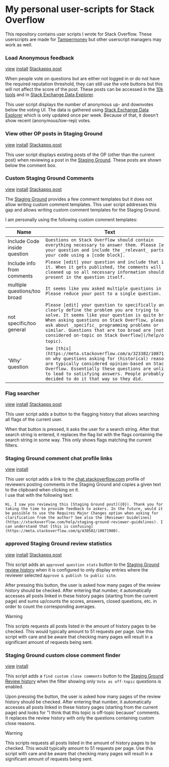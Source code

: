 # My personal user-scripts for Stack Overflow

This repository contains user scripts I wrote for Stack Overflow.
These userscripts are made for [Tampermoney](https://www.tampermonkey.net/) but other userscript managers may work as well.

### Load Anonymous feedback
[view](https://github.com/danthe1st/SO-Userscripts/blob/master/anonymous_feedback.user.js) [install](https://raw.githubusercontent.com/danthe1st/SO-Userscripts/master/anonymous_feedback.user.js) [Stackapps post](https://stackapps.com/q/9680/65705)

When people vote on questions but are either not logged in or do not have the required reputation threshold,
they can still use the vote buttons but this will not affect the score of the post.
These posts can be accessed in the [10k tools](https://stackoverflow.com/tools) and in [Stack Exchange Data Explorer](https://data.stackexchange.com/).

This user script displays the number of anonymous up- and downvotes below the voting UI.
The data is gathered using [Stack Exchange Data Explorer](https://data.stackexchange.com/) which is only updated once per week.
Because of that, it doesn't show recent (anonymous/low-rep) votes.

### View other OP posts in Staging Ground
[view](https://github.com/danthe1st/SO-Userscripts/blob/master/ViewOtherPostsInSG.user.js) [install](https://raw.githubusercontent.com/danthe1st/SO-Userscripts/master/ViewOtherPostsInSG.user.js) [Stackapps post](https://stackapps.com/q/10571/65705)

This user script displays existing posts of the OP (other than the current post) when reviewing a post in the [Staging Ground](https://stackoverflow.com/help/staging-ground).
These posts are shown below the comment box.

### Custom Staging Ground Comments
[view](https://github.com/danthe1st/SO-Userscripts/blob/master/CustomSGComments.user.js) [install](https://raw.githubusercontent.com/danthe1st/SO-Userscripts/master/CustomSGComments.user.js) [Stackapps post](https://stackapps.com/q/10570/65705)

The [Staging Ground](https://stackoverflow.com/help/staging-ground) provides a few comment templates but it does not allow writing custom comment templates.
This user script addresses this gap and allows writing custom comment templates for the Staging Ground.

I am personally using the following custom comment templates:

|Name|Text|
|---|---|
|Include Code inside question|`Questions on Stack Overflow should contain everything necessary to answer them. Please [edit] your question and include the _relevant_ parts of your code using a [code block].`|
|Include info from comments|`Please [edit] your question and include that in it. When it gets published, the comments will be cleaned up so all necessary information should be present in the question itself.`|
|multiple questions/too broad|`It seems like you asked multiple questions in one. Please reduce your post to a single question.`|
|not specific/too general|`Please [edit] your question to specifically and clearly define the problem you are trying to solve. It seems like your question is quite broad. When asking questions on Stack Overflow, please ask about _specific_ programming problems or similar. Questions that are too broad are [not considered on-topic on Stack Overflow](/help/on-topic)`.|
|'Why' question|`See [this](https://meta.stackoverflow.com/a/323382/10871900) on why questions asking for (historical) reasoning are typically considered opinion-based on Stack Overflow. Essentially these questions are unlikely to lead to satisfying answers. People probably decided to do it that way so they did.`|

### Flag searcher
[view](https://github.com/danthe1st/SO-Userscripts/blob/master/flag_searcher.user.js) [install](https://raw.githubusercontent.com/danthe1st/SO-Userscripts/master/flag_searcher.user.js) [Stackapps post](https://stackapps.com/q/10563/65705)

This user script adds a button to the flagging history that allows searching all flags of the current user.

When that button is pressed, it asks the user for a search string.
After that search string is entered, it replaces the flag list with the flags containing the search string in some way.
This only shows flags matching the current filters.

### Staging Ground comment chat profile links
[view](https://github.com/danthe1st/SO-Userscripts/blob/master/SGCommentChatLinks.user.js) [install](https://raw.githubusercontent.com/danthe1st/SO-Userscripts/master/SGCommentChatLinks.user.js)

This user script adds a link to the [chat.stackoverflow.com](https://chat.stackoverflow.com) profile of reviewers posting comments in the Staging Ground and copies a given text to the clipboard when clicking on it.  
I use that with the following text:
```none
Hi, I saw you reviewing this [Staging Ground post]({0}). Thank you for taking the time to provide feedback to askers. In the future, would it be possible to use the Requires Major Changes option when asking for clarification from the author? See also the [Reviewer Guidelines](https://stackoverflow.com/help/staging-ground-reviewer-guidelines). I can understand that [this is confusing](https://meta.stackoverflow.com/q/430502/10871900).
```

### approved Staging Ground review statistics
[view](https://github.com/danthe1st/SO-Userscripts/blob/master/SGReviewHistoryStats.user.js) [install](https://raw.githubusercontent.com/danthe1st/SO-Userscripts/master/SGReviewHistoryStats.user.js) [Stackapps post](https://stackapps.com/q/10581/65705)

This script adds an `approved question stats` button to the [Staging Ground review history](https://stackoverflow.com/staging-ground/review-history?reviewAction=ApproveAndPublish) when it is configured to only display entries where the reviewer selected `Approve & publish to public site`.

After pressing this button, the user is asked how many pages of the review history should be checked. After entering that number, it automatically accesses all posts linked in these history pages (starting from the current page) and sums up/counts the scores, answers, closed questions, etc. in order to count the corresponding averages.


> [!WARNING]
> This scripts requests all posts listed in the amount of history pages to be checked. This would typically amount to 51 requests per page.
> Use this script with care and be aware that checking many pages will result in a significant amount of requests being sent.

### Staging Ground custom close comment finder

[view](https://github.com/danthe1st/SO-Userscripts/blob/master/FindSGCustomCloseComments.user.js) [install](https://raw.githubusercontent.com/danthe1st/SO-Userscripts/master/FindSGCustomCloseComments.user.js)

This script adds a `find custom close comments` button to the [Staging Ground Review history](https://stackoverflow.com/staging-ground/review-history?reviewAction=VoteAsOffTopic) when the filter showing only `Vote as off-topic` questions is enabled.

Upon pressing the button, the user is asked how many pages of the review history should be checked. After entering that number, it automatically accesses all posts linked in these history pages (starting from the current page) and looks for "I think that this topic is off-topic because" comments.
It replaces the review history with only the questions containing custom close reasons.

> [!WARNING]
> This scripts requests all posts listed in the amount of history pages to be checked. This would typically amount to 51 requests per page.
> Use this script with care and be aware that checking many pages will result in a significant amount of requests being sent.
